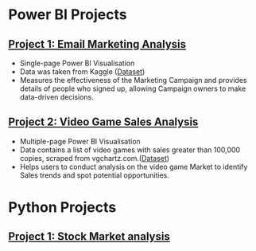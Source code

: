 # Power BI Projects

## [Project 1: Email Marketing Analysis](https://app.powerbi.com/groups/me/reports/8e2adc01-0d22-4d78-9639-63b423accb0a/ReportSection)
- Single-page Power BI Visualisation
- Data was taken from Kaggle ([Dataset](https://www.kaggle.com/datasets/ishivamkedia/email-marketing-data-analysis?select=Email+Marketing+Analysis.pbix))
- Measures the effectiveness of the Marketing Campaign and provides details of people who signed up, allowing Campaign owners to make data-driven decisions.


## [Project 2: Video Game Sales Analysis](https://app.powerbi.com/groups/me/reports/8e2adc01-0d22-4d78-9639-63b423accb0a/ReportSection](https://app.powerbi.com/groups/me/reports/8192169a-aa1d-47ac-9dcf-f25dba02224c/ReportSectionb7b737ecf6cda06889f3))
- Multiple-page Power BI Visualisation
- Data contains a list of video games with sales greater than 100,000 copies,  scraped from vgchartz.com.([Dataset]([https://www.kaggle.com/datasets/ishivamkedia/email-marketing-data-analysis?select=Email+Marketing+Analysis.pbix](https://www.kaggle.com/datasets/gregorut/videogamesales)))
- Helps users to conduct analysis on the video game Market to identify Sales trends and spot potential opportunities. 


# Python Projects
## [Project 1: Stock Market analysis](https://github.com/Domskii/Doms-Portfolio/blob/main/Data%20Project%20-%20Stock%20Market%20Analysis.ipynb)
